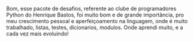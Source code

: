 Bom, esse pacote de desafios, referente ao clube de programadores Python do Henrique Bastos, foi muito bom e de grande importância, pro meu crescimento pessoal e aperfeiçoamento na linguagem, onde é muito trabalhado, listas, testes, dicionarios, modulos. Onde aprendi muito, e a cada vez mais evoluindo!